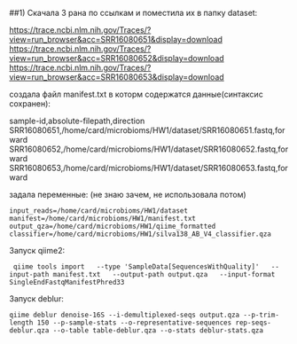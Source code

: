 ##1) Скачала 3 рана по ссылкам и поместила их в папку dataset:

https://trace.ncbi.nlm.nih.gov/Traces/?view=run_browser&acc=SRR16080651&display=download
https://trace.ncbi.nlm.nih.gov/Traces/?view=run_browser&acc=SRR16080652&display=download
https://trace.ncbi.nlm.nih.gov/Traces/?view=run_browser&acc=SRR16080653&display=download
 
создала файл manifest.txt в которм содержатся данные(синтаксис сохранен):

sample-id,absolute-filepath,direction<br /> 
SRR16080651,/home/card/microbioms/HW1/dataset/SRR16080651.fastq,forward
SRR16080652,/home/card/microbioms/HW1/dataset/SRR16080652.fastq,forward
SRR16080653,/home/card/microbioms/HW1/dataset/SRR16080653.fastq,forward

задала переменные: (не знаю зачем, не использовала потом)
``` bush
input_reads=/home/card/microbioms/HW1/dataset
manifest=/home/card/microbioms/HW1/manifest.txt
output_qza=/home/card/microbioms/HW1/qiime_formatted
classifier=/home/card/microbioms/HW1/silva138_AB_V4_classifier.qza
```
Запуск qiime2:
```
 qiime tools import   --type 'SampleData[SequencesWithQuality]'   --input-path manifest.txt   --output-path output.qza   --input-format SingleEndFastqManifestPhred33
```

Запуск deblur:
```
qiime deblur denoise-16S --i-demultiplexed-seqs output.qza --p-trim-length 150 --p-sample-stats --o-representative-sequences rep-seqs-deblur.qza --o-table table-deblur.qza --o-stats deblur-stats.qza
```
